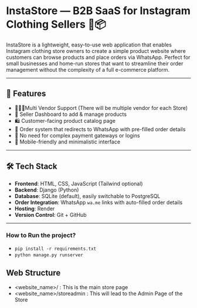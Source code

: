 # InstaStore — B2B SaaS for Instagram Clothing Sellers 👗📦

InstaStore is a lightweight, easy-to-use web application that enables Instagram clothing store owners to create a simple product website where customers can browse products and place orders via WhatsApp. Perfect for small businesses and home-run stores that want to streamline their order management without the complexity of a full e-commerce platform.

---

## 🚀 Features

- 🧑‍🤝‍🧑Multi Vendor Support (There will be multiple vendor for each Store)
- 🔐 Seller Dashboard to add & manage products
- 🛍️ Customer-facing product catalog page
- 🧾 Order system that redirects to WhatsApp with pre-filled order details
- 💬 No need for complex payment gateways or logins
- 📱 Mobile-friendly and minimalistic interface

---

## 🛠️ Tech Stack

- **Frontend**: HTML, CSS, JavaScript (Tailwind optional)
- **Backend**: Django (Python)
- **Database**: SQLite (default), easily switchable to PostgreSQL
- **Order Integration**: WhatsApp `wa.me` links with auto-filled order details
- **Hosting**: Render
- **Version Control**: Git + GitHub

---

### How to Run the project?

- `pip install -r requirements.txt`
- `python manage.py runserver`

## Web Structure

- <website_name>/ : This is the main store page
- <website_name>/storeadmin : This will lead to the Admin Page of the Store
